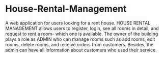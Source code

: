 # House-Rental-Management
 A web application for users looking for a rent house. HOUSE RENTAL MANAGEMENT allows users to register, login, see all rooms in detail, and request to rent a room- which one is available. The owner of the building plays a role as ADMIN who can manage rooms such as add rooms, edit rooms, delete rooms, and receive orders from customers. Besides, the admin can have all information about customers who used their service.
